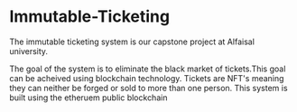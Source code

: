 # Immutable-Ticketing

The immutable ticketing system is our capstone project at Alfaisal university.

The goal of the system is to eliminate the black market of tickets.This goal can be acheived using blockchain technology. Tickets are NFT's meaning they can neither be forged or sold to more than one person.
This system is built using the etheruem public blockchain
